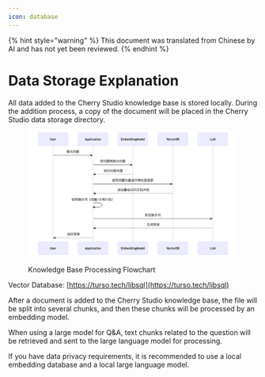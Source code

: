 ```yaml
---
icon: database
---
```


{% hint style="warning" %}
This document was translated from Chinese by AI and has not yet been reviewed.
{% endhint %}

# Data Storage Explanation

All data added to the Cherry Studio knowledge base is stored locally. During the addition process, a copy of the document will be placed in the Cherry Studio data storage directory.

<figure><img src="../.gitbook/assets/mermaid-diagram-1739241680067.png" alt=""><figcaption><p>Knowledge Base Processing Flowchart</p></figcaption></figure>

Vector Database: [https://turso.tech/libsql](https://turso.tech/libsql)

After a document is added to the Cherry Studio knowledge base, the file will be split into several chunks, and then these chunks will be processed by an embedding model.

When using a large model for Q&A, text chunks related to the question will be retrieved and sent to the large language model for processing.

If you have data privacy requirements, it is recommended to use a local embedding database and a local large language model.